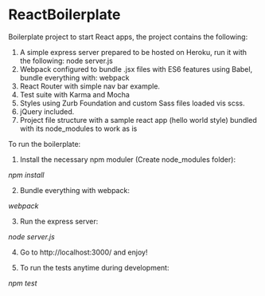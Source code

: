 # ReactBoilerplate

Boilerplate project to start React apps, the project contains the following:

1. A simple express server prepared to be hosted on Heroku, run it with the following: node server.js
2. Webpack configured to bundle .jsx files with ES6 features using Babel, bundle everything with: webpack
3. React Router with simple nav bar example.
4. Test suite with Karma and Mocha
5. Styles using Zurb Foundation and custom Sass files loaded vis scss.
6. jQuery included.
7. Project file structure with a sample react app (hello world style) bundled with its node_modules to work as is


To run the boilerplate:

1. Install the necessary npm moduler (Create node_modules folder):

  *npm install*

2. Bundle everything with webpack:

  *webpack*

3. Run the express server:

  *node server.js*

4. Go to http://localhost:3000/ and enjoy!

5. To run the tests anytime during development:

 *npm test*
